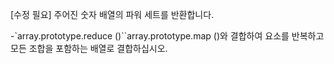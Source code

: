 [수정 필요]
주어진 숫자 배열의 파워 세트를 반환합니다.

-`array.prototype.reduce ()``array.prototype.map ()와 결합하여 요소를 반복하고 모든 조합을 포함하는 배열로 결합하십시오.